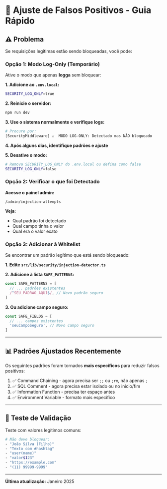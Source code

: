 # 🔧 Ajuste de Falsos Positivos - Guia Rápido

## ⚠️ Problema

Se requisições legítimas estão sendo bloqueadas, você pode:

### Opção 1: Modo Log-Only (Temporário)

Ative o modo que apenas **logga** sem bloquear:

**1. Adicione ao `.env.local`:**
```bash
SECURITY_LOG_ONLY=true
```

**2. Reinicie o servidor:**
```bash
npm run dev
```

**3. Use o sistema normalmente e verifique logs:**
```bash
# Procure por:
[SecurityMiddleware] ⚠️  MODO LOG-ONLY: Detectado mas NÃO bloqueado
```

**4. Após alguns dias, identifique padrões e ajuste**

**5. Desative o modo:**
```bash
# Remova SECURITY_LOG_ONLY do .env.local ou defina como false
SECURITY_LOG_ONLY=false
```

### Opção 2: Verificar o que foi Detectado

**Acesse o painel admin:**
```
/admin/injection-attempts
```

**Veja:**
- Qual padrão foi detectado
- Qual campo tinha o valor
- Qual era o valor exato

### Opção 3: Adicionar à Whitelist

Se encontrar um padrão legítimo que está sendo bloqueado:

**1. Edite `src/lib/security/injection-detector.ts`**

**2. Adicione à lista `SAFE_PATTERNS`:**
```typescript
const SAFE_PATTERNS = [
  // ... padrões existentes
  /^SEU_PADRAO_AQUI$/, // Novo padrão seguro
]
```

**3. Ou adicione campo seguro:**
```typescript
const SAFE_FIELDS = [
  // ... campos existentes
  'seuCampoSeguro', // Novo campo seguro
]
```

---

## 📊 Padrões Ajustados Recentemente

Os seguintes padrões foram tornados **mais específicos** para reduzir falsos positivos:

1. ✅ Command Chaining - agora precisa ser `;;` ou `;rm`, não apenas `;`
2. ✅ SQL Comment - agora precisa estar isolado ou no início/fim
3. ✅ Information Function - precisa ter espaço antes
4. ✅ Environment Variable - formato mais específico

---

## 🧪 Teste de Validação

Teste com valores legítimos comuns:

```bash
# Não deve bloquear:
- "João Silva (Filho)"
- "Texto com #hashtag"
- "user(name)"
- "valor$123"
- "https://example.com"
- "(11) 99999-9999"
```

---

**Última atualização:** Janeiro 2025

